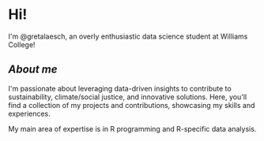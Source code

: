# Hi! 
I'm @gretalaesch, an overly enthusiastic data science student at Williams College!

## *About me*
I'm passionate about leveraging data-driven insights to contribute to sustainability, climate/social justice, 
and innovative solutions. Here, you'll find a collection of my projects and contributions, showcasing my skills and experiences.

My main area of expertise is in R programming and R-specific data analysis.
